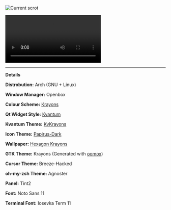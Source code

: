 ![Current scrot](https://i.imgur.com/VjRJaFw.png)

![Firefox config / startpage](https://i.imgur.com/8jWQNgw.mp4)


---

**Details**

**Distrobution:** Arch (GNU + Linux)

**Window Manager:** Openbox

**Colour Scheme:** [Krayons](https://gitlab.com/GaugeK/dots/raw/master/colours/Krayons.png)

**Qt Widget Style:** [Kvantum](https://github.com/tsujan/Kvantum/tree/master/Kvantum)

**Kvantum Theme:** [KvKrayons](https://gitlab.com/GaugeK/dots/tree/master/.config/Kvantum/KvKrayons)

**Icon Theme:** [Papirus-Dark](https://github.com/PapirusDevelopmentTeam/papirus-icon-theme)

**Wallpaper:** [Hexagon Krayons](https://gitlab.com/GaugeK/dots/raw/master/Wallpapers/Hexagon%20Krayons.png)

**GTK Theme:** Krayons \(Generated with [oomox](https://github.com/themix-project/oomox)\)

**Cursor Theme:** Breeze-Hacked

**oh-my-zsh Theme:** Agnoster

**Panel:** Tint2

**Font:** Noto Sans 11

**Terminal Font:** Iosevka Term 11
